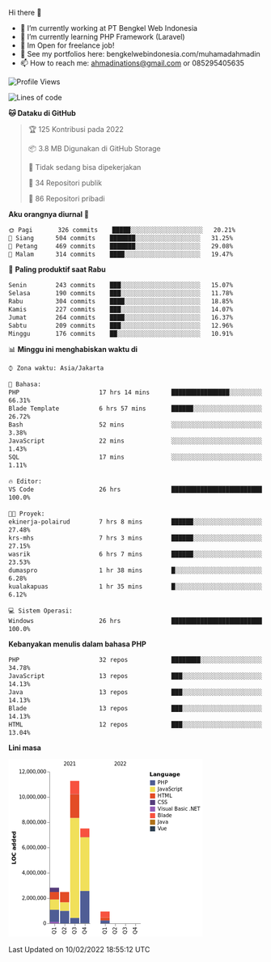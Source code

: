 Hi there 👋

- 🔭 I’m currently working at PT Bengkel Web Indonesia
- 🌱 I’m currently learning PHP Framework (Laravel)
- 📂 Im Open for freelance job!
- 🧷 See my portfolios here: bengkelwebindonesia.com/muhamadahmadin
- 📫 How to reach me: ahmadinations@gmail.com or 085295405635


<!--START_SECTION:waka-->
![Profile Views](http://img.shields.io/badge/Profil%20dilihat-1-blue)

![Lines of code](https://img.shields.io/badge/Sejak%20Hello%20World%20aku%20telah%20menulis-25%20Million%20baris%20kode-blue)

**🐱 Dataku di GitHub** 

> 🏆 125 Kontribusi pada 2022
 > 
> 📦 3.8 MB Digunakan di GitHub Storage 
 > 
> 🚫 Tidak sedang bisa dipekerjakan
 > 
> 📜 34 Repositori publik 
 > 
> 🔑 86 Repositori pribadi  
 > 
**Aku orangnya diurnal 🐤** 

```text
🌞 Pagi       326 commits    █████░░░░░░░░░░░░░░░░░░░░   20.21% 
🌆 Siang      504 commits    ███████░░░░░░░░░░░░░░░░░░   31.25% 
🌃 Petang     469 commits    ███████░░░░░░░░░░░░░░░░░░   29.08% 
🌙 Malam      314 commits    ████░░░░░░░░░░░░░░░░░░░░░   19.47%

```
📅 **Paling produktif saat Rabu** 

```text
Senin        243 commits    ███░░░░░░░░░░░░░░░░░░░░░░   15.07% 
Selasa       190 commits    ███░░░░░░░░░░░░░░░░░░░░░░   11.78% 
Rabu         304 commits    ████░░░░░░░░░░░░░░░░░░░░░   18.85% 
Kamis        227 commits    ███░░░░░░░░░░░░░░░░░░░░░░   14.07% 
Jumat        264 commits    ████░░░░░░░░░░░░░░░░░░░░░   16.37% 
Sabtu        209 commits    ███░░░░░░░░░░░░░░░░░░░░░░   12.96% 
Minggu       176 commits    ██░░░░░░░░░░░░░░░░░░░░░░░   10.91%

```


📊 **Minggu ini menghabiskan waktu di** 

```text
⌚︎ Zona waktu: Asia/Jakarta

💬 Bahasa: 
PHP                      17 hrs 14 mins      ████████████████░░░░░░░░░   66.31% 
Blade Template           6 hrs 57 mins       ██████░░░░░░░░░░░░░░░░░░░   26.72% 
Bash                     52 mins             ░░░░░░░░░░░░░░░░░░░░░░░░░   3.38% 
JavaScript               22 mins             ░░░░░░░░░░░░░░░░░░░░░░░░░   1.43% 
SQL                      17 mins             ░░░░░░░░░░░░░░░░░░░░░░░░░   1.11%

🔥 Editor: 
VS Code                  26 hrs              █████████████████████████   100.0%

🐱‍💻 Proyek: 
ekinerja-polairud        7 hrs 8 mins        ██████░░░░░░░░░░░░░░░░░░░   27.48% 
krs-mhs                  7 hrs 3 mins        ██████░░░░░░░░░░░░░░░░░░░   27.15% 
wasrik                   6 hrs 7 mins        ██████░░░░░░░░░░░░░░░░░░░   23.53% 
dumaspro                 1 hr 38 mins        █░░░░░░░░░░░░░░░░░░░░░░░░   6.28% 
kualakapuas              1 hr 35 mins        █░░░░░░░░░░░░░░░░░░░░░░░░   6.12%

💻 Sistem Operasi: 
Windows                  26 hrs              █████████████████████████   100.0%

```

**Kebanyakan menulis dalam bahasa PHP** 

```text
PHP                      32 repos            ████████░░░░░░░░░░░░░░░░░   34.78% 
JavaScript               13 repos            ███░░░░░░░░░░░░░░░░░░░░░░   14.13% 
Java                     13 repos            ███░░░░░░░░░░░░░░░░░░░░░░   14.13% 
Blade                    13 repos            ███░░░░░░░░░░░░░░░░░░░░░░   14.13% 
HTML                     12 repos            ███░░░░░░░░░░░░░░░░░░░░░░   13.04%

```


**Lini masa**

![Chart not found](https://raw.githubusercontent.com/MuhamadAhmadin/MuhamadAhmadin/master/charts/bar_graph.png) 


 Last Updated on 10/02/2022 18:55:12 UTC
<!--END_SECTION:waka-->
